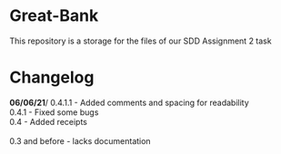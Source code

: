 # Great-Bank
This repository is a storage for the files of our SDD Assignment 2 task

# Changelog

**06/06/21**/
0.4.1.1 - Added comments and spacing for readability\
0.4.1 - Fixed some bugs\
0.4 - Added receipts\
\
0.3 and before - lacks documentation
